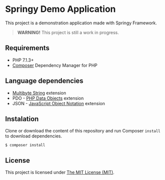 # Springy Demo Application

This project is a demonstration application made with Springy Framework.

> **WARNING!** This project is still a work in progress.

## Requirements

-   PHP 7.1.3+
-   [Composer](https://getcomposer.org/) Dependency Manager for PHP

## Language dependencies

-   [Multibyte String](http://php.net/manual/en/intro.mbstring.php) extension
-   PDO - [PHP Data Objects](https://www.php.net/manual/pt_BR/book.pdo.php) extension
-   JSON - [JavaScript Object Notation](https://www.php.net/manual/pt_BR/intro.json.php) extension

## Instalation

Clone or download the content of this repository and run Composer `install` to download dependencies.

```console
$ composer install
```

## License

This project is licensed under [The MIT License (MIT)](/LICENSE).

